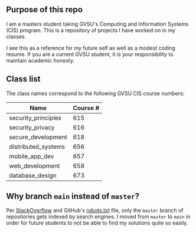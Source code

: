 
## Purpose of this repo

I am a masters student taking GVSU's Computing and Information Systems (CIS)
program. This is a repository of projects I have worked on in my classes.

I see this as a reference for my future self as well as a modest coding resume.
If you are a current GVSU student, it is your responsibility to maintain academic honesty.

## Class list

The class names correspond to the following GVSU CIS course numbers:

| Name                | Course # |
| ------------------- | -------- |
| security_principles | 615      |
| security_privacy    | 616      |
| secure_development  | 618      |
| distributed_systems | 656      |
| mobile_app_dev      | 657      |
| web_development     | 658      |
| database_design     | 673      |

## Why branch `main` instead of `master`?

Per [StackOverflow](https://stackoverflow.com/questions/15844905/how-to-stop-google-indexing-my-github-repository)
and GitHub's [robots.txt](https://github.com/robots.txt) file, only the `master` branch of
repositories gets indexed by search engines. I moved from `master` to `main` in order for future
students to not be able to find my solutions quite so easily.
